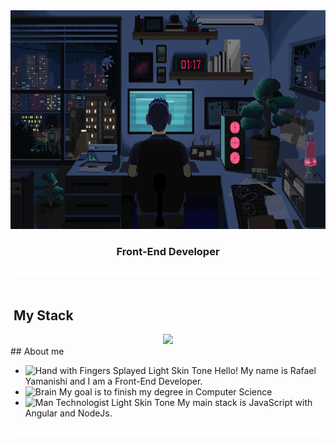 <div align="center">

  <img height="350em" src="./.github/assets/banner.gif"/>
  
</div>

<h3 align="center">
  Front-End Developer
</h3>

<img src="./.github/assets/lineBar.png" width="100%" height="8px"/>

<div><br />

## &nbsp;My Stack

<div align="center">

<img src="https://skillicons.dev/icons?i=vscode,html,css,js,angular,nodejs,git,github&theme=dark" />

</div>
## About me

- <img src="https://raw.githubusercontent.com/Tarikul-Islam-Anik/Animated-Fluent-Emojis/master/Emojis/Hand%20gestures/Hand%20with%20Fingers%20Splayed%20Light%20Skin%20Tone.png" alt="Hand with Fingers Splayed Light Skin Tone" width="25" height="25" /> Hello! My name is Rafael Yamanishi and I am a Front-End Developer. <br />
- <img src="https://raw.githubusercontent.com/Tarikul-Islam-Anik/Animated-Fluent-Emojis/master/Emojis/Hand%20gestures/Brain.png" alt="Brain" width="25" height="25" /> My goal is to finish my degree in Computer Science<br />
- <img src="https://raw.githubusercontent.com/Tarikul-Islam-Anik/Animated-Fluent-Emojis/master/Emojis/People%20with%20professions/Man%20Technologist%20Light%20Skin%20Tone.png" alt="Man Technologist Light Skin Tone" width="25" height="25" /> My main stack is JavaScript with Angular and NodeJs.<br />

<img src="./.github/assets/lineBar.png" width="100%" height="8px"/>
